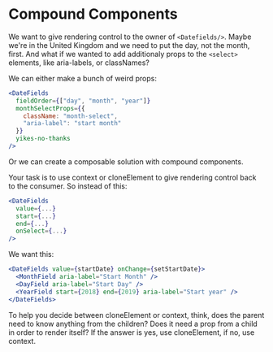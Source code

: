 # Compound Components

We want to give rendering control to the owner of `<Datefields/>`. Maybe we're in the United Kingdom and we need to put the day, not the month, first. And what if we wanted to add additionaly props to the `<select>` elements, like aria-labels, or classNames?

We can either make a bunch of weird props:

```jsx
<DateFields
  fieldOrder={["day", "month", "year"]}
  monthSelectProps={{
    className: "month-select",
    "aria-label": "start month"
  }}
  yikes-no-thanks
/>
```

Or we can create a composable solution with compound components.

Your task is to use context or cloneElement to give rendering control back to the consumer. So instead of this:

```jsx
<DateFields
  value={...}
  start={...}
  end={...}
  onSelect={...}
/>
```

We want this:

```jsx
<DateFields value={startDate} onChange={setStartDate}>
  <MonthField aria-label="Start Month" />
  <DayField aria-label="Start Day" />
  <YearField start={2018} end={2019} aria-label="Start year" />
</DateFields>
```

To help you decide between cloneElement or context, think, does the parent need to know anything from the children? Does it need a prop from a child in order to render itself? If the answer is yes, use cloneElement, if no, use context.
